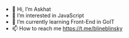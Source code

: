 - 👋 Hi, I’m Askhat 
- 👀 I’m interested in JavaScript
- 🌱 I’m currently learning Front-End in GoIT
- 📫 How to reach me https://t.me/blineblinsky

<!---
ultrasoundcode/ultrasoundcode is a ✨ special ✨ repository because its `README.md` (this file) appears on your GitHub profile.
You can click the Preview link to take a look at your changes.
--->
